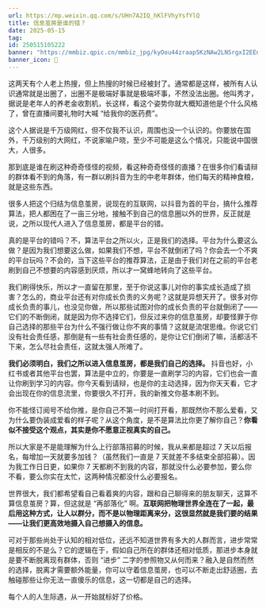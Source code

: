```yaml
---
url: https://mp.weixin.qq.com/s/UHn7A2IQ_hKlFVhyYsfYlQ
title: 信息茧房是谁的错？
date: 2025-05-15
tag: 
id: 250515105222
banner: "https://mmbiz.qpic.cn/mmbiz_jpg/kyOou44zraap5KzNAw2LNSrgxI2EEnHLs8kz8t4XK5hDiaJ7KX0O9Jmdv7TQ1kW5WjXjM0ic0wvbfn9cd64OJk7g/0?wx_fmt=jpeg"
banner_icon: 🔖
---
```


这两天有个人老上热搜，但上热搜的时候已经被封了。通常都是这样，被所有人认识通常就是出圈了，出圈不是极端好事就是极端坏事，不然没法出圈。他叫秀才，据说是老年人的养老金收割机，长这样，看这个姿势你就大概知道他是个什么风格了，曾在直播间要礼物时大喊 “给我你的医药费”。

这个人据说是千万级网红，但不仅我不认识，周围也没一个认识的。你要放在国外，千万级别的大网红，不说家喻户晓，至少不可能是这么个情况，只能说中国很大，人很多。  

那到底是谁在刷这种奇奇怪怪的视频，看这种奇奇怪怪的直播？在很多你们看请辩的群体看不到的角落，有一群以刷抖音为生的中老年群体，他们每天的精神食粮，就是这些东西。

很多人把这个归结为信息茧房，说现在的互联网，以抖音为首的平台，搞什么推荐算法，把人都困在了一亩三分地，接触不到自己的信息圈以外的世界，反正就是说，之所以现代人进入了信息茧房，都是平台的错。

真的是平台的错吗？不，算法平台之所以火，正是我们的选择。平台为什么要这么做？是因为我们想要这么做，如果我们不想，平台不就倒闭了吗？你会去一个不爽的平台玩吗？不会的，当下这些平台的推荐算法，正是由于我们对在之前的平台老刷到自己不想要的内容感到厌烦，所以才一窝蜂地转向了这些平台。  

我们刷得快乐，所以才一直留在那里，至于你说这事儿对你的事实成长造成了损害？怎么的，商业平台还有对你成长负责的义务呢？这就是异想天开了。很多对你成长负责的事儿，也没见你做，所以那些试图对你的成长负责的平台就倒闭了——它们的不断倒闭，就是因为你不选择它们，但反过来你的信息茧房，却要怪罪于你自己选择的那些平台为什么不强行做让你不爽的事情？这就是流氓思维。你说它们没有社会责任感，那倒是有一些有社会责任感的，是你让它们倒闭了嘛，活都活不下来，怎么尽社会责任，这就太强人所难了。

**我们必须明白，我们之所以进入信息茧房，都是我们自己的选择。** 抖音也好，小红书或者其他平台也罢，算法是中立的，你要是一直刷学习的内容，它们也会一直让你刷到学习的内容。你今天看到请辩，也是你的主动选择，因为你天天看，它才会出现在你的信息流里，你要很久不打开，我的新推文你基本刷不到。

你不能怪订阅号不给你推，是你自己不第一时间打开看，那既然你不那么爱看，又为什么要伪装成爱看的样子呢？从这个角度，是不是算法比你更了解你自己？**你看似不接受这个观点，其实是你不愿意正视真实的自己。**  

所以大家是不是能理解为什么上行部落招募的时候，我从来都是超过 7 天以后报名，每增加一天就要多加钱？（虽然我们一直是 7 天就差不多结束全部招募）。因为我工作日日更，如果你 7 天都刷不到我的内容，那就没什么必要参加，要么你不看，要么你实在太忙，这两种情况都没什么必要报名。

世界很大，我们都希望看自己看着爽的内容，跟和自己聊得来的朋友聊天，这算不算信息茧房？算，但这就是 “再部落化” 啊。**互联网把物理世界全连在了一起，最后用这种方式，让人以群分，而不是以物理距离来分，这很显然就是我们要的结果——让我们更高效地摄入自己想摄入的信息。**  

可对于那些尚处于认知的相对低位，还远不知道世界有多大的人群而言，进步常常是相反的不是么？它的逻辑在于，假如自己所在的群体还相对低质，那进步本身就是要不断脱离现有群体，否则 “进步” 二字的参照物又从何而来？融入是自然而然的选择，脱离才需要额外能量，你可以守着信息茧房，也可以不断走出舒适圈，去触碰那些让你无法一直傻乐的信息，这一切都是自己的选择。  

每个人的人生际遇，从一开始就标好了价格。

